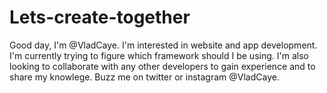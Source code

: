# Lets-create-together

Good day, I'm @VladCaye.
I'm interested in website and app development.
I'm currently trying to figure which framework should I be using.
I'm also looking to collaborate with any other developers to gain experience and to share my knowlege.
Buzz me on twitter or instagram @VladCaye.
